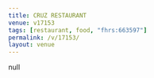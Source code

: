 ```yaml
---
title: CRUZ RESTAURANT
venue: v17153
tags: [restaurant, food, "fhrs:663597"]
permalink: /v/17153/
layout: venue
---
```

null